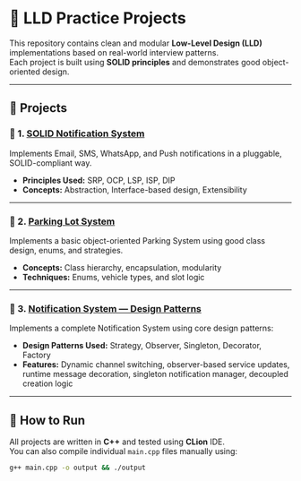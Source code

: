# 🧱 LLD Practice Projects

This repository contains clean and modular **Low-Level Design (LLD)** implementations based on real-world interview patterns.  
Each project is built using **SOLID principles** and demonstrates good object-oriented design.

---

## 📂 Projects

### 🔹 1. [SOLID Notification System](./SOLID/NotificationSystem)

Implements Email, SMS, WhatsApp, and Push notifications in a pluggable, SOLID-compliant way.

- **Principles Used:** SRP, OCP, LSP, ISP, DIP  
- **Concepts:** Abstraction, Interface-based design, Extensibility

---

### 🔹 2. [Parking Lot System](./ParkingLot)

Implements a basic object-oriented Parking System using good class design, enums, and strategies.

- **Concepts:** Class hierarchy, encapsulation, modularity  
- **Techniques:** Enums, vehicle types, and slot logic

---

### 🔹 3. [Notification System — Design Patterns](./DesignPatterns/NotificationSystem)

Implements a complete Notification System using core design patterns:

- **Design Patterns Used:** Strategy, Observer, Singleton, Decorator, Factory  
- **Features:** Dynamic channel switching, observer-based service updates, runtime message decoration, singleton notification manager, decoupled creation logic

---

## 🚀 How to Run

All projects are written in **C++** and tested using **CLion** IDE.  
You can also compile individual `main.cpp` files manually using:

```bash
g++ main.cpp -o output && ./output
